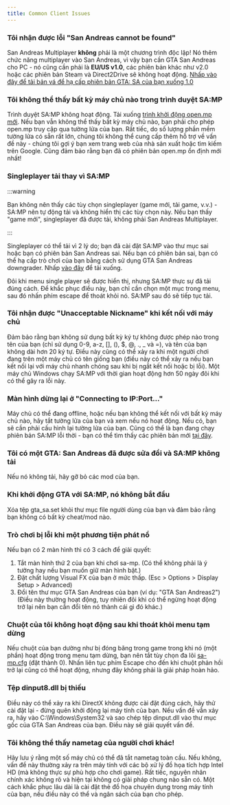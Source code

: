 ```yaml
---
title: Common Client Issues
---
```


### Tôi nhận được lỗi "San Andreas cannot be found"

San Andreas Multiplayer **không** phải là một chương trình độc lập! Nó thêm chức năng multiplayer vào San Andreas, vì vậy bạn cần GTA San Andreas cho PC - nó cũng cần phải là **EU/US v1.0**, các phiên bản khác như v2.0 hoặc các phiên bản Steam và Direct2Drive sẽ không hoạt động. [Nhấp vào đây để tải bản vá để hạ cấp phiên bản GTA: SA của bạn xuống 1.0](http://grandtheftauto.filefront.com/file/GTA_SA_Downgrader_Patch;74661)

### Tôi không thể thấy bất kỳ máy chủ nào trong trình duyệt SA:MP

Trình duyệt SA:MP không hoạt động. Tải xuống [trình khởi động open.mp mới](https://github.com/openmultiplayer/launcher/releases/latest).
Nếu bạn vẫn không thể thấy bất kỳ máy chủ nào, bạn phải cho phép open.mp truy cập qua tường lửa của bạn. Rất tiếc, do số lượng phần mềm tường lửa có sẵn rất lớn, chúng tôi không thể cung cấp thêm hỗ trợ về vấn đề này - chúng tôi gợi ý bạn xem trang web của nhà sản xuất hoặc tìm kiếm trên Google. Cũng đảm bảo rằng bạn đã có phiên bản open.mp ổn định mới nhất!

### Singleplayer tải thay vì SA:MP

:::warning

Bạn không nên thấy các tùy chọn singleplayer (game mới, tải game, v.v.) - SA:MP nên tự động tải và không hiển thị các tùy chọn này. Nếu bạn thấy "game mới", singleplayer đã được tải, không phải San Andreas Multiplayer.

:::

Singleplayer có thể tải vì 2 lý do; bạn đã cài đặt SA:MP vào thư mục sai hoặc bạn có phiên bản San Andreas sai. Nếu bạn có phiên bản sai, bạn có thể hạ cấp trò chơi của bạn bằng cách sử dụng GTA San Andreas downgrader. Nhấp [vào đây](http://grandtheftauto.filefront.com/file/GTA_SA_Downgrader_Patch;74661) để tải xuống.

Đôi khi menu single player sẽ được hiển thị, nhưng SA:MP thực sự đã tải đúng cách. Để khắc phục điều này, bạn chỉ cần chọn một mục trong menu, sau đó nhấn phím escape để thoát khỏi nó. SA:MP sau đó sẽ tiếp tục tải.

### Tôi nhận được "Unacceptable Nickname" khi kết nối với máy chủ

Đảm bảo rằng bạn không sử dụng bất kỳ ký tự không được phép nào trong tên của bạn (chỉ sử dụng 0-9, a-z, \[\], (), \$, @, ., \_ và =), và tên của bạn không dài hơn 20 ký tự. Điều này cũng có thể xảy ra khi một người chơi đang trên một máy chủ có tên giống bạn (điều này có thể xảy ra nếu bạn kết nối lại với máy chủ nhanh chóng sau khi bị ngắt kết nối hoặc bị lỗi). Một máy chủ Windows chạy SA:MP với thời gian hoạt động hơn 50 ngày đôi khi có thể gây ra lỗi này.

### Màn hình dừng lại ở "Connecting to IP:Port..."

Máy chủ có thể đang offline, hoặc nếu bạn không thể kết nối với bất kỳ máy chủ nào, hãy tắt tường lửa của bạn và xem nếu nó hoạt động. Nếu có, bạn sẽ cần phải cấu hình lại tường lửa của bạn. Cũng có thể là bạn đang chạy phiên bản SA:MP lỗi thời - bạn có thể tìm thấy các phiên bản mới [tại đây](https://sa-mp.mp/downloads/).

### Tôi có một GTA: San Andreas đã được sửa đổi và SA:MP không tải

Nếu nó không tải, hãy gỡ bỏ các mod của bạn.

### Khi khởi động GTA với SA:MP, nó không bắt đầu

Xóa tệp gta_sa.set khỏi thư mục file người dùng của bạn và đảm bảo rằng bạn không có bất kỳ cheat/mod nào.

### Trò chơi bị lỗi khi một phương tiện phát nổ

Nếu bạn có 2 màn hình thì có 3 cách để giải quyết:

1. Tắt màn hình thứ 2 của bạn khi chơi sa-mp. (Có thể không phải là ý tưởng hay nếu bạn muốn giữ màn hình bật.)
2. Đặt chất lượng Visual FX của bạn ở mức thấp. (Esc > Options > Display Setup > Advanced)
3. Đổi tên thư mục GTA San Andreas của bạn (ví dụ: "GTA San Andreas2") (Điều này thường hoạt động, tuy nhiên đôi khi có thể ngừng hoạt động trở lại nên bạn cần đổi tên nó thành cái gì đó khác.)

### Chuột của tôi không hoạt động sau khi thoát khỏi menu tạm dừng

Nếu chuột của bạn dường như bị đóng băng trong game trong khi nó (một phần) hoạt động trong menu tạm dừng, bạn nên tắt tùy chọn đa lõi [sa-mp.cfg](ClientCommands#file-sa-mpcfg "Sa-mp.cfg") (đặt thành 0). Nhấn liên tục phím Escape cho đến khi chuột phản hồi trở lại cũng có thể hoạt động, nhưng đây không phải là giải pháp hoàn hảo.

### Tệp dinput8.dll bị thiếu

Điều này có thể xảy ra khi DirectX không được cài đặt đúng cách, hãy thử cài đặt lại - đừng quên khởi động lại máy tính của bạn. Nếu vấn đề vẫn xảy ra, hãy vào C:\\Windows\\System32 và sao chép tệp dinput.dll vào thư mục gốc của GTA San Andreas của bạn. Điều này sẽ giải quyết vấn đề.

### Tôi không thể thấy nametag của người chơi khác!

Hãy lưu ý rằng một số máy chủ có thể đã tắt nametag toàn cầu. Nếu không, vấn đề này thường xảy ra trên máy tính với các bộ xử lý đồ họa tích hợp Intel HD (mà không thực sự phù hợp cho chơi game). Rất tiếc, nguyên nhân chính xác không rõ và hiện tại không có giải pháp chung nào sẵn có. Một cách khắc phục lâu dài là cài đặt thẻ đồ họa chuyên dụng trong máy tính của bạn, nếu điều này có thể và ngân sách của bạn cho phép.
